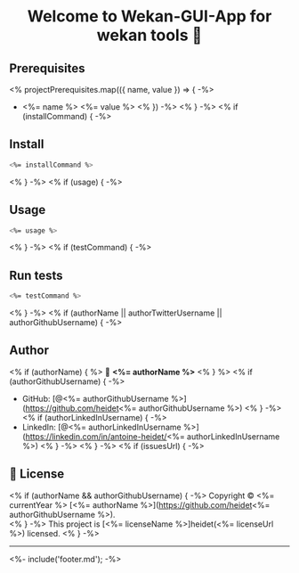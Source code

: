 <h1 align="center">Welcome to Wekan-GUI-App for wekan tools 👋</h1>
<p></p>

## Prerequisites

<% projectPrerequisites.map(({ name, value }) => { -%>
- <%= name %> <%= value %>
<% }) -%>
<% } -%>
<% if (installCommand) { -%>

## Install

```sh
<%= installCommand %>
```
<% } -%>
<% if (usage) { -%>

## Usage

```sh
<%= usage %>
```
<% } -%>
<% if (testCommand) { -%>

## Run tests

```sh
<%= testCommand %>
```
<% } -%>
<% if (authorName || authorTwitterUsername || authorGithubUsername) { -%>

## Author
<% if (authorName) { %>
👤 **<%= authorName %>**
<% } %>
<% if (authorGithubUsername) { -%>
* GitHub: [@<%= authorGithubUsername %>](https://github.com/heidet<%= authorGithubUsername %>)
<% } -%>
<% if (authorLinkedInUsername) { -%>
* LinkedIn: [@<%= authorLinkedInUsername %>](https://linkedin.com/in/antoine-heidet/<%= authorLinkedInUsername %>)
<% } -%>
<% } -%>
<% if (issuesUrl) { -%>


## 📝 License

<% if (authorName && authorGithubUsername) { -%>
Copyright © <%= currentYear %> [<%= authorName %>](https://github.com/heidet<%= authorGithubUsername %>).<br />
<% } -%>
This project is [<%= licenseName %>]heidet(<%= licenseUrl %>) licensed.
<% } -%>

***
<%- include('footer.md'); -%>